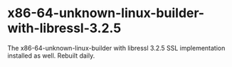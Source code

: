 # x86-64-unknown-linux-builder-with-libressl-3.2.5

The x86-64-unknown-linux-builder with libressl 3.2.5 SSL implementation installed as well. Rebuilt daily.

